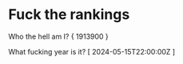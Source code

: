 # Fuck the rankings

Who the hell am I?
{ 1913900 }

What fucking year is it?
[ 2024-05-15T22:00:00Z ]
